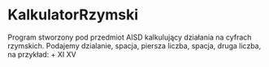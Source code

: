 # KalkulatorRzymski
Program stworzony pod przedmiot AISD kalkulujący działania na cyfrach rzymskich.
Podajemy dzialanie, spacja, piersza liczba, spacja, druga liczba, na przykład: + XI XV
